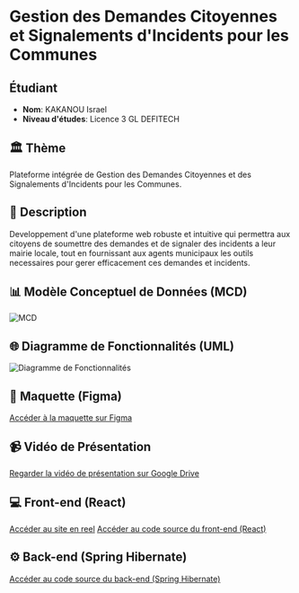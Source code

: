 # Gestion des Demandes Citoyennes et Signalements d'Incidents pour les Communes

## Étudiant

- **Nom**: KAKANOU Israel
- **Niveau d'études**: Licence 3 GL DEFITECH

## 🏛️ Thème

Plateforme intégrée de Gestion des Demandes Citoyennes et des Signalements d'Incidents pour les Communes.

## 📝 Description

Developpement d'une plateforme web robuste et intuitive qui permettra aux citoyens de soumettre des demandes et de signaler des incidents a leur mairie locale, tout en fournissant aux agents municipaux les outils necessaires pour gerer efficacement ces demandes et incidents.

## 📊 Modèle Conceptuel de Données (MCD)

![MCD](lien_image_mcd)

## 🌐 Diagramme de Fonctionnalités (UML)

![Diagramme de Fonctionnalités](lien_image_diagramme_fonctionnalites)

## 🎨 Maquette (Figma)

[Accéder à la maquette sur Figma](https://www.figma.com/file/SMKvEi6h3UtuoSaFSC0egs/Gestion-de-demande-Citoyenne?type=design&node-id=0%3A1&mode=design&t=J66JS4wSwVju6vIg-1)

## 📹 Vidéo de Présentation

[Regarder la vidéo de présentation sur Google Drive](lien_video_drive)

## 💻 Front-end (React)
[Accéder au site en reel](https://65e88eb8c55aad0f57cab84d--gestioncitoyenne.netlify.app/)
[Accéder au code source du front-end (React)](https://github.com/Just2sire/citizen_request_management)

## ⚙️ Back-end (Spring Hibernate)

[Accéder au code source du back-end (Spring Hibernate)](lien_back_end_spring_hibernate)
